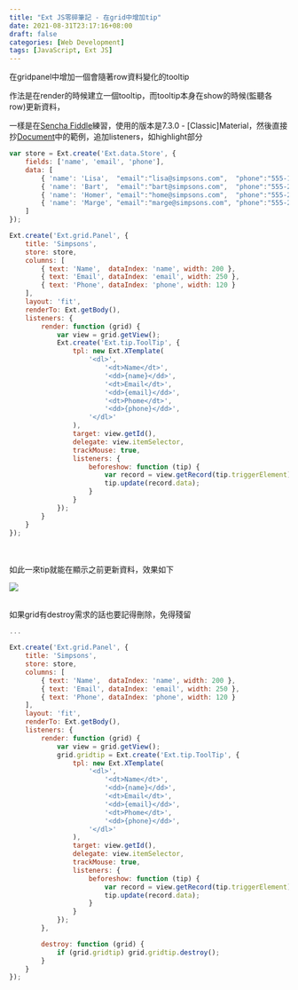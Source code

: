 ```yaml
---
title: "Ext JS零碎筆記 - 在grid中增加tip"
date: 2021-08-31T23:17:16+08:00
draft: false
categories: [Web Development]
tags: [JavaScript, Ext JS]
---
```

在gridpanel中增加一個會隨著row資料變化的tooltip
<!--more-->

作法是在render的時候建立一個tooltip，而tooltip本身在show的時候(監聽各row)更新資料，
  
一樣是在<a target="_blank" href="https://fiddle.sencha.com/">Sencha Fiddle</a>練習，使用的版本是7.3.0 - [Classic]Material，然後直接抄<a target="_blank" href="https://docs.sencha.com/extjs/7.3.0/classic/Ext.grid.Panel.html">Document</a>中的範例，追加listeners，如highlight部分
```js {linenos=table, hl_lines=["21-46"]}
var store = Ext.create('Ext.data.Store', {
    fields: ['name', 'email', 'phone'],
    data: [
        { 'name': 'Lisa',  "email":"lisa@simpsons.com",  "phone":"555-111-1224"  },
        { 'name': 'Bart',  "email":"bart@simpsons.com",  "phone":"555-222-1234" },
        { 'name': 'Homer', "email":"home@simpsons.com",  "phone":"555-222-1244"  },
        { 'name': 'Marge', "email":"marge@simpsons.com", "phone":"555-222-1254"  }
    ]
});

Ext.create('Ext.grid.Panel', {
    title: 'Simpsons',
    store: store,
    columns: [
        { text: 'Name',  dataIndex: 'name', width: 200 },
        { text: 'Email', dataIndex: 'email', width: 250 },
        { text: 'Phone', dataIndex: 'phone', width: 120 }
    ],
    layout: 'fit',
    renderTo: Ext.getBody(),
    listeners: {
        render: function (grid) {
            var view = grid.getView();
            Ext.create('Ext.tip.ToolTip', {
                tpl: new Ext.XTemplate(
                    '<dl>',
                        '<dt>Name</dt>',
                        '<dd>{name}</dd>',
                        '<dt>Email</dt>',
                        '<dd>{email}</dd>',
                        '<dt>Phome</dt>',
                        '<dd>{phone}</dd>',
                    '</dl>'
                ),
                target: view.getId(),
                delegate: view.itemSelector,
                trackMouse: true,
                listeners: {
                    beforeshow: function (tip) {
                        var record = view.getRecord(tip.triggerElement);
                        tip.update(record.data);
                    }
                }
            });
        }
    }
});
```
<br></br>
如此一來tip就能在顯示之前更新資料，效果如下

![](1.gif)
<br></br>

如果grid有destroy需求的話也要記得刪除，免得殘留
```js {linenos=table, linenostart=9, hl_lines=[16, "39-41"]}
...

Ext.create('Ext.grid.Panel', {
    title: 'Simpsons',
    store: store,
    columns: [
        { text: 'Name',  dataIndex: 'name', width: 200 },
        { text: 'Email', dataIndex: 'email', width: 250 },
        { text: 'Phone', dataIndex: 'phone', width: 120 }
    ],
    layout: 'fit',
    renderTo: Ext.getBody(),
    listeners: {
        render: function (grid) {
            var view = grid.getView();
            grid.gridtip = Ext.create('Ext.tip.ToolTip', {
                tpl: new Ext.XTemplate(
                    '<dl>',
                        '<dt>Name</dt>',
                        '<dd>{name}</dd>',
                        '<dt>Email</dt>',
                        '<dd>{email}</dd>',
                        '<dt>Phome</dt>',
                        '<dd>{phone}</dd>',
                    '</dl>'
                ),
                target: view.getId(),
                delegate: view.itemSelector,
                trackMouse: true,
                listeners: {
                    beforeshow: function (tip) {
                        var record = view.getRecord(tip.triggerElement);
                        tip.update(record.data);
                    }
                }
            });
        },

        destroy: function (grid) {
            if (grid.gridtip) grid.gridtip.destroy();
        }
    }
});
```
